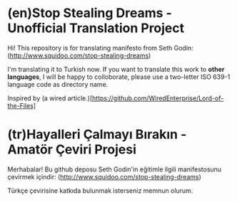 (en)Stop Stealing Dreams - Unofficial Translation Project
=========================================

Hi! This repository is for translating manifesto from Seth Godin: (http://www.squidoo.com/stop-stealing-dreams)

I'm translating it to Turkish now. If you want to translate this work to **other languages**, I will be happy to colloborate, please use a two-letter ISO 639-1 language code as directory name.

Inspired by (a wired article.)[https://github.com/WiredEnterprise/Lord-of-the-Files]

(tr)Hayalleri Çalmayı Bırakın - Amatör Çeviri Projesi
=========================================

Merhabalar! Bu github deposu Seth Godin'in eğitimle ilgili manifestosunu çevirmek içindir: (http://www.squidoo.com/stop-stealing-dreams)

Türkçe çevirisine katkıda bulunmak isterseniz memnun olurum.
